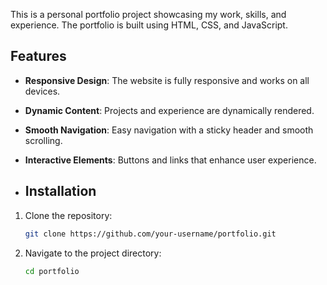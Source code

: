 This is a personal portfolio project showcasing my work, skills, and experience. The portfolio is built using HTML, CSS, and JavaScript.
## Features

- **Responsive Design**: The website is fully responsive and works on all devices.
- **Dynamic Content**: Projects and experience are dynamically rendered.
- **Smooth Navigation**: Easy navigation with a sticky header and smooth scrolling.
- **Interactive Elements**: Buttons and links that enhance user experience.

- ## Installation

1. Clone the repository:
    ```bash
    git clone https://github.com/your-username/portfolio.git
    ```
2. Navigate to the project directory:
    ```bash
    cd portfolio
    ```
